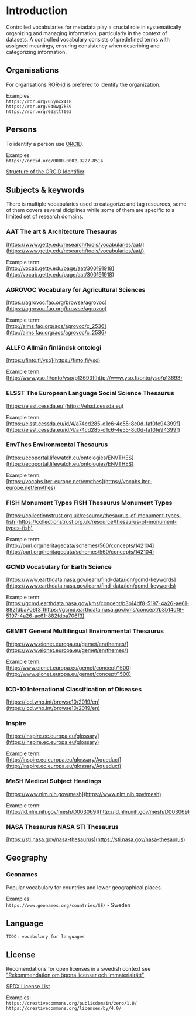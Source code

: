 # Introduction

Controlled vocabularies for metadata play a crucial role in systematically organizing and managing information, particularly in the context of datasets.
A controlled vocabulary consists of predefined terms with assigned meanings, ensuring consistency when describing and categorizing information.

## Organisations

For organsations [ROR-id](https://ror.org) is prefered to identify the organization.

Examples:  
`https://ror.org/05ynxx418`  
`https://ror.org/040wg7k59`  
`https://ror.org/03zttf063`

## Persons

To identify a person use [ORCID](https://orcid.org).  

Examples:  
`https://orcid.org/0000-0002-9227-8514`

[Structure of the ORCID Identifier](https://support.orcid.org/hc/en-us/articles/360006897674-Structure-of-the-ORCID-Identifier)

## Subjects & keywords

There is multiple vocabularies used to catagorize and tag resources, some of them covers several diciplines while some of them are specific to a limited set of research domains.

### AAT The art & Architecture Thesaurus  
[https://www.getty.edu/research/tools/vocabularies/aat/](https://www.getty.edu/research/tools/vocabularies/aat/)  
     
Example term:  
[http://vocab.getty.edu/page/aat/300191918](http://vocab.getty.edu/page/aat/300191918)


### AGROVOC Vocabulary for Agricultural Sciences 
[https://agrovoc.fao.org/browse/agrovoc](https://agrovoc.fao.org/browse/agrovoc)  
     
Example term:  
[http://aims.fao.org/aos/agrovoc/c_2536](http://aims.fao.org/aos/agrovoc/c_2536)  

### ALLFO Allmän finländsk ontologi 
[https://finto.fi/yso](https://finto.fi/yso)  
     
Example term:  
[http://www.yso.fi/onto/yso/p13693](http://www.yso.fi/onto/yso/p13693)  


### ELSST The European Language Social Science Thesaurus 
[https://elsst.cessda.eu](https://elsst.cessda.eu)  
     
Example term:  
[https://elsst.cessda.eu/id/4/a74cd285-d1c6-4e55-8c0d-faf0fe94399f](https://elsst.cessda.eu/id/4/a74cd285-d1c6-4e55-8c0d-faf0fe94399f) 

 
### EnvThes Environmental Thesaurus
[https://ecoportal.lifewatch.eu/ontologies/ENVTHES](https://ecoportal.lifewatch.eu/ontologies/ENVTHES)  

Example term:  
[https://vocabs.lter-europe.net/envthes](https://vocabs.lter-europe.net/envthes)  

### FISH Monument Types FISH Thesaurus Monument Types 
[https://collectionstrust.org.uk/resource/thesaurus-of-monument-types-fish](https://collectionstrust.org.uk/resource/thesaurus-of-monument-types-fish)   

Example term:  
[http://purl.org/heritagedata/schemes/560/concepts/142104](http://purl.org/heritagedata/schemes/560/concepts/142104)  

### GCMD Vocabulary for Earth Science
[https://www.earthdata.nasa.gov/learn/find-data/idn/gcmd-keywords](https://www.earthdata.nasa.gov/learn/find-data/idn/gcmd-keywords)  
     
Example term:  
[https://gcmd.earthdata.nasa.gov/kms/concept/b3b14df8-5197-4a26-ae61-882fdba706f3](https://gcmd.earthdata.nasa.gov/kms/concept/b3b14df8-5197-4a26-ae61-882fdba706f3) 

 
### GEMET General Multilingual Environmental Thesaurus 
[https://www.eionet.europa.eu/gemet/en/themes/](https://www.eionet.europa.eu/gemet/en/themes/) 

Example term:  
[http://www.eionet.europa.eu/gemet/concept/1500](http://www.eionet.europa.eu/gemet/concept/1500)  
 
### ICD-10 International Classification of Diseases 
[https://icd.who.int/browse10/2019/en](https://icd.who.int/browse10/2019/en)

### Inspire
[https://inspire.ec.europa.eu/glossary](https://inspire.ec.europa.eu/glossary)

Example term:  
[http://inspire.ec.europa.eu/glossary/Aqueduct](http://inspire.ec.europa.eu/glossary/Aqueduct)

### MeSH Medical Subject Headings 
[https://www.nlm.nih.gov/mesh](https://www.nlm.nih.gov/mesh)  
     
Example term:  
[http://id.nlm.nih.gov/mesh/D003069](http://id.nlm.nih.gov/mesh/D003069) 
 
### NASA Thesaurus NASA STI Thesaurus 
[https://sti.nasa.gov/nasa-thesaurus](https://sti.nasa.gov/nasa-thesaurus)

## Geography

### Geonames
Popular vocabulary for countries and lower geographical places.

Examples:  
`https://www.geonames.org/countries/SE/` - Sweden

## Language

`TODO: vocabulary for languages`

## License

Recomendations for open licenses in a swedish context see  
["Rekommendation om öppna licenser och immaterialrätt"](https://www.digg.se/kunskap-och-stod/oppna-och-delade-data/offentliga-aktorer/rekommendation-om-oppna-licenser-och-immaterialratt)

[SPDX License List](https://spdx.org/licenses/)

Examples:  
`https://creativecommons.org/publicdomain/zero/1.0/`  
`https://creativecommons.org/licenses/by/4.0/`